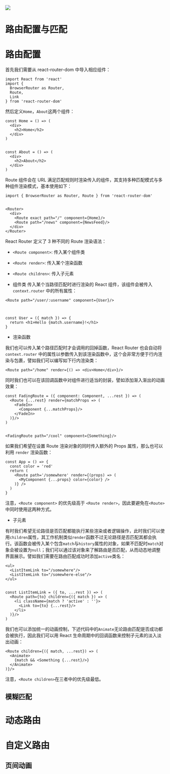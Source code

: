




[![](https://parg.co/UbM)](https://parg.co/bWg)


# 路由配置与匹配


# 路由配置


首先我们需要从 react-router-dom 中导入相应组件：
```
import React from 'react'
import {
  BrowserRouter as Router,
  Route,
  Link
} from 'react-router-dom'
```
然后定义`Home`，`About`这两个组件：
```
const Home = () => (
  <div>
    <h2>Home</h2>
  </div>
)


const About = () => (
  <div>
    <h2>About</h2>
  </div>
)
```
Route 组件会在 URL 满足匹配规则时渲染传入的组件，其支持多种匹配模式与多种组件渲染模式，基本使用如下：
```
import { BrowserRouter as Router, Route } from 'react-router-dom'


<Router>
  <div>
    <Route exact path="/" component={Home}/>
    <Route path="/news" component={NewsFeed}/>
  </div>
</Router>
```
React Router 定义了 3 种不同的 Route 渲染语法：
- `<Route component>`: 传入某个组件类
- `<Route render>`: 传入某个渲染函数

- `<Route children>`: 传入子元素





- 组件类
传入某个当路径匹配时进行渲染的 React 组件，该组件会被传入`context.router` 中的所有属性：
```
<Route path="/user/:username" component={User}/>



const User = ({ match }) => {
  return <h1>Hello {match.username}!</h1>
}
```
- 渲染函数


我们也可以传入某个路径匹配时才会调用的回掉函数，React Router 也会自动将 `context.router` 中的属性以参数传入到该渲染函数中，这个会非常方便于行内渲染与包裹，譬如我们可以编写如下行内渲染类：
```
<Route path="/home" render={() => <div>Home</div>}/>

```
同时我们也可以在该回调函数中对组件进行适当的封装，譬如添加渐入渐出的动画效果：
```
const FadingRoute = ({ component: Component, ...rest }) => (
  <Route {...rest} render={matchProps => (
    <FadeIn>
      <Component {...matchProps}/>
    </FadeIn>
  )}/>
)


<FadingRoute path="/cool" component={Something}/>
```
如果我们希望在设置 Route 渲染对象的同时传入额外的 Props 属性，那么也可以利用 `render` 渲染函数：
```
const App = () => {
  const color = 'red'
  return (
    <Route path='/somewhere' render={(props) => (
      <MyComponent {...props} color={color} />
    )} />
  )
}
```
注意，`<Route component>` 的优先级高于 `<Route render>`，因此要避免在`<Route>`中同时使用这两种方式。


- 子元素


有时我们希望无论路径是否匹配都能执行某些渲染或者逻辑操作，此时我们可以使用`children`属性，其工作机制类似`render`函数不过无论路径是否匹配其都会执行。该函数会被传入某个包含`match`与`history`属性的对象，如果不匹配时`match`对象会被设置为`null`；我们可以通过该对象来了解路由是否匹配，从而动态地调整界面展示。譬如我们需要在路由匹配成功时添加`active`类名：
```
<ul>
  <ListItemLink to="/somewhere"/>
  <ListItemLink to="/somewhere-else"/>
</ul>


const ListItemLink = ({ to, ...rest }) => (
  <Route path={to} children={({ match }) => (
    <li className={match ? 'active' : ''}>
      <Link to={to} {...rest}/>
    </li>
  )}/>
)
```
我们也可以添加统一的动画控制，下述代码中的`Animate`无论路由匹配是否成功都会被执行，因此我们可以用 React 生命周期中的回调函数来控制子元素的淡入淡出动画：
```
<Route children={({ match, ...rest}) => (
  <Animate>
    {match && <Something {...rest}/>}
  </Animate>
)}/>
```
注意，`<Route children>`在三者中的优先级最低。


## 模糊匹配



# 动态路由



# 自定义路由


## 页间动画